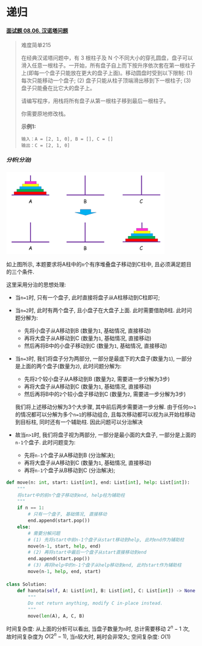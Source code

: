 # 递归

#### [面试题 08.06. 汉诺塔问题](https://leetcode-cn.com/problems/hanota-lcci/)

> 难度简单215
>
> 在经典汉诺塔问题中，有 3 根柱子及 N 个不同大小的穿孔圆盘，盘子可以滑入任意一根柱子。一开始，所有盘子自上而下按升序依次套在第一根柱子上(即每一个盘子只能放在更大的盘子上面)。移动圆盘时受到以下限制:
> (1) 每次只能移动一个盘子;
>(2) 盘子只能从柱子顶端滑出移到下一根柱子;
> (3) 盘子只能叠在比它大的盘子上。
>
> 请编写程序，用栈将所有盘子从第一根柱子移到最后一根柱子。
>
> 你需要原地修改栈。
>
> **示例1:**
>  
>  ```
> 输入：A = [2, 1, 0], B = [], C = []
>输出：C = [2, 1, 0]
> ```
>

##### 分析(分治)

<img src="https://raw.githubusercontent.com/LiangsLi/tuchuang/master/picgo/20230504092704.png" alt="image-20230504092657074" style="zoom:50%;" />

如上图所示, 本题要求将A柱中的`n`个有序堆叠盘子移动到C柱中, 且必须满足题目的三个条件.

这里采用分治的思想处理:

+ 当`n=1`时, 只有一个盘子, 此时直接将盘子从A柱移动到C柱即可;
+ 当`n=2`时, 此时有两个盘子, 且小盘子在大盘子上面. 此时需要借助B柱. 此时问题分解为:
  + 先将小盘子从A移动到B (数量为`1`, 基础情况, 直接移动)
  + 再将大盘子从A移动到C (数量为`1`, 基础情况, 直接移动)
  + 然后再将B中的小盘子移动到C (数量为`1`, 基础情况, 直接移动)

+ 当`n=3`时, 我们将盘子分为两部分, 一部分是最底下的大盘子(数量为`1`), 一部分是上面的两个盘子(数量为`2`), 此时问题分解为:

  + 先将`2`个较小盘子从A移动到B (数量为`2`, 需要进一步分解为3步)
  + 再将大盘子从A移动到C (数量为`1`, 基础情况, 直接移动)
  + 然后再将B中的`2`个较小盘子移动到C (数量为`2`, 需要进一步分解为3步)

  我们将上述移动分解为3个大步骤, 其中前后两步需要进一步分解. 由于任何`n>1`的情况都可以分解为多个`n=1`的移动组合, 且每次移动都可以视为从开始柱移动到目标柱, 同时还有一个辅助柱. 因此问题可以分治解决

+ 故当`n>1`时, 我们将盘子视为两部分, 一部分是最小面的大盘子, 一部分是上面的`n-1`个盘子. 此时问题变为:
  + 先将`n-1`个盘子从A移动到B  (分治解决);
  + 再将大盘子从A移动到C  (数量为`1`, 基础情况, 直接移动)
  + 再将`n-1`个盘子从B移动到C  (分治解决);

```python
def move(n: int, start: List[int], end: List[int], help: List[int]):
    """
    将start中的前n个盘子移动到end, help柱为辅助柱
    """
    if n == 1:
        # 只有一个盘子, 基础情况, 直接移动
        end.append(start.pop())
    else:
        # 需要分解问题
        # (1) 先将start中前n-1个盘子从start移动到help, 此时end作为辅助柱
        move(n-1, start, help, end)
        # (2) 再将start中最后一个盘子从start直接移动到end
        end.append(start.pop())
        # (3) 再将help中的n-1个盘子从help移动到end, 此时start作为辅助柱
        move(n-1, help, end, start)

class Solution:
    def hanota(self, A: List[int], B: List[int], C: List[int]) -> None:
        """
        Do not return anything, modify C in-place instead.
        """
        move(len(A), A, C, B)
```

时间复杂度: 从上面的分析可以看出, 当盘子数量为`n`时, 总计需要移动 $2^n-1$ 次, 故时间复杂度为 $O(2^n-1)$, 当`n`较大时, 耗时会非常久;  空间复杂度: $O(1)$
